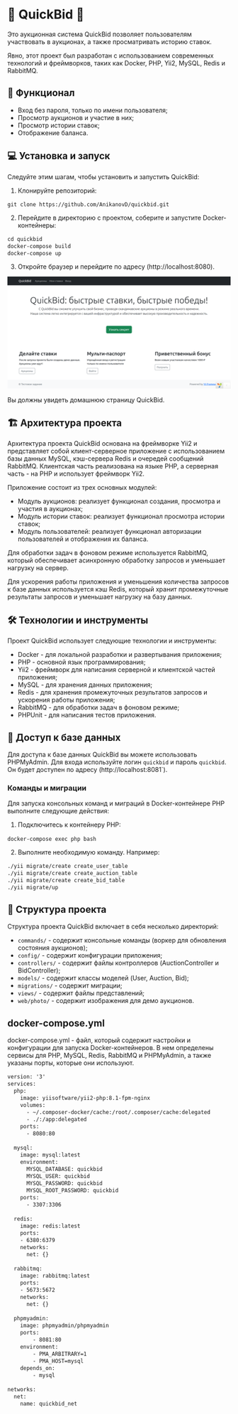 # 💎 QuickBid 💎

Это аукционная система QuickBid позволяет пользователям участвовать в аукционах, а также просматривать историю ставок. 

Явно, этот проект был разработан с использованием современных технологий и фреймворков, таких как Docker, PHP, Yii2, MySQL, Redis и RabbitMQ.

## 🚀 Функционал

-   Вход без пароля, только по имени пользователя;
-   Просмотр аукционов и участие в них;
-   Просмотр истории ставок;
-   Отображение баланса.

## 💻 Установка и запуск

Следуйте этим шагам, чтобы установить и запустить QuickBid:

1.  Клонируйте репозиторий:

```
git clone https://github.com/AnikanovD/quickbid.git
``` 

2.  Перейдите в директорию с проектом, соберите и запустите Docker-контейнеры:

```
cd quickbid
docker-compose build
docker-compose up
``` 

3.  Откройте браузер и перейдите по адресу (http://localhost:8080). 

![localhost_8080_.png](https://github.com/AnikanovD/quickbid/blob/main/web/localhost_8080_.png?raw=true)

Вы должны увидеть домашнюю страницу QuickBid.

## 🏗️ Архитектура проекта

Архитектура проекта QuickBid основана на фреймворке Yii2 и представляет собой клиент-серверное приложение с использованием базы данных MySQL, кэш-сервера Redis и очередей сообщений RabbitMQ. Клиентская часть реализована на языке PHP, а серверная часть - на PHP и использует фреймворк Yii2.

Приложение состоит из трех основных модулей:

-   Модуль аукционов: реализует функционал создания, просмотра и участия в аукционах;
-   Модуль истории ставок: реализует функционал просмотра истории ставок;
-   Модуль пользователей: реализует функционал авторизации пользователей и отображения их баланса.

Для обработки задач в фоновом режиме используется RabbitMQ, который обеспечивает асинхронную обработку запросов и уменьшает нагрузку на сервер.

Для ускорения работы приложения и уменьшения количества запросов к базе данных используется кэш Redis, который хранит промежуточные результаты запросов и уменьшает нагрузку на базу данных.

## 🛠️ Технологии и инструменты

Проект QuickBid использует следующие технологии и инструменты:

-   Docker - для локальной разработки и развертывания приложения;
-   PHP - основной язык программирования;
-   Yii2 - фреймворк для написания серверной и клиентской частей приложения;
-   MySQL - для хранения данных приложения;
-   Redis - для хранения промежуточных результатов запросов и ускорения работы приложения;
-   RabbitMQ - для обработки задач в фоновом режиме;
-   PHPUnit - для написания тестов приложения.

## 💾 Доступ к базе данных

Для доступа к базе данных QuickBid вы можете использовать PHPMyAdmin. 
Для входа используйте логин `quickbid` и пароль `quickbid`.
Он будет доступен по адресу (http://localhost:8081`). 

### Команды и миграции

Для запуска консольных команд и миграций в Docker-контейнере PHP выполните следующие действия:

1.  Подключитесь к контейнеру PHP:

`docker-compose exec php bash` 

2.  Выполните необходимую команду. Например:

```
./yii migrate/create create_user_table
./yii migrate/create create_auction_table
./yii migrate/create create_bid_table
./yii migrate/up
``` 

## 📁 Структура проекта

Структура проекта QuickBid включает в себя несколько директорий:

-   `commands/` - содержит консольные команды (воркер для обновления состояния аукционов);
-   `config/` - содержит конфигурации приложения;
-   `controllers/` - содержит файлы контроллеров (AuctionController и BidController);
-   `models/` - содержит классы моделей (User, Auction, Bid);
-   `migrations/` - содержит миграции;
-   `views/` - содержит файлы представлений;
-   `web/photo/` - содержит изображения для демо аукционов.


## docker-compose.yml

docker-compose.yml - файл, который содержит настройки и конфигурации для запуска Docker-контейнеров. В нем определены сервисы для PHP, MySQL, Redis, RabbitMQ и PHPMyAdmin, а также указаны порты, которые они используют.

```
version: '3'
services:
  php:
    image: yiisoftware/yii2-php:8.1-fpm-nginx
    volumes:
      - ~/.composer-docker/cache:/root/.composer/cache:delegated
      - ./:/app:delegated
    ports:
      - 8080:80

  mysql:
    image: mysql:latest
    environment:
      MYSQL_DATABASE: quickbid
      MYSQL_USER: quickbid
      MYSQL_PASSWORD: quickbid
      MYSQL_ROOT_PASSWORD: quickbid
    ports:
      - 3307:3306

  redis:
    image: redis:latest
    ports:
    - 6380:6379
    networks:
      net: {}

  rabbitmq:
    image: rabbitmq:latest
    ports:
    - 5673:5672
    networks:
      net: {}

  phpmyadmin:
    image: phpmyadmin/phpmyadmin
    ports:
        - 8081:80
    environment:
        - PMA_ARBITRARY=1
        - PMA_HOST=mysql
    depends_on:
        - mysql

networks:
  net:
    name: quickbid_net
```